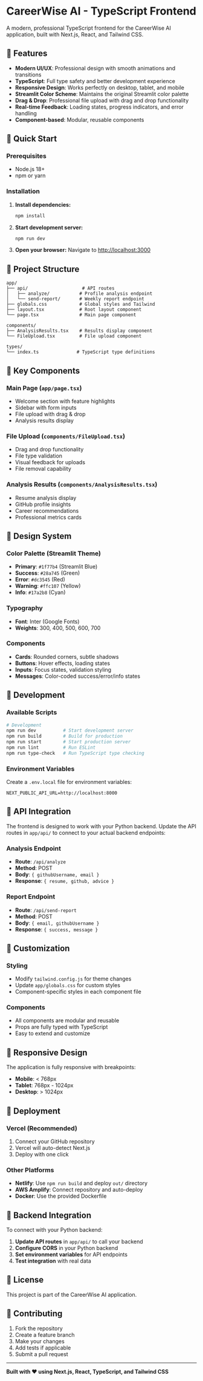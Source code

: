 # CareerWise AI - TypeScript Frontend

A modern, professional TypeScript frontend for the CareerWise AI application, built with Next.js, React, and Tailwind CSS.

## 🎨 Features

- **Modern UI/UX**: Professional design with smooth animations and transitions
- **TypeScript**: Full type safety and better development experience
- **Responsive Design**: Works perfectly on desktop, tablet, and mobile
- **Streamlit Color Scheme**: Maintains the original Streamlit color palette
- **Drag & Drop**: Professional file upload with drag and drop functionality
- **Real-time Feedback**: Loading states, progress indicators, and error handling
- **Component-based**: Modular, reusable components

## 🚀 Quick Start

### Prerequisites

- Node.js 18+ 
- npm or yarn

### Installation

1. **Install dependencies:**
   ```bash
   npm install
   ```

2. **Start development server:**
   ```bash
   npm run dev
   ```

3. **Open your browser:**
   Navigate to [http://localhost:3000](http://localhost:3000)

## 📁 Project Structure

```
app/
├── api/                    # API routes
│   ├── analyze/           # Profile analysis endpoint
│   └── send-report/       # Weekly report endpoint
├── globals.css            # Global styles and Tailwind
├── layout.tsx             # Root layout component
└── page.tsx               # Main page component

components/
├── AnalysisResults.tsx    # Results display component
└── FileUpload.tsx         # File upload component

types/
└── index.ts              # TypeScript type definitions
```

## 🎯 Key Components

### Main Page (`app/page.tsx`)
- Welcome section with feature highlights
- Sidebar with form inputs
- File upload with drag & drop
- Analysis results display

### File Upload (`components/FileUpload.tsx`)
- Drag and drop functionality
- File type validation
- Visual feedback for uploads
- File removal capability

### Analysis Results (`components/AnalysisResults.tsx`)
- Resume analysis display
- GitHub profile insights
- Career recommendations
- Professional metrics cards

## 🎨 Design System

### Color Palette (Streamlit Theme)
- **Primary**: `#1f77b4` (Streamlit Blue)
- **Success**: `#28a745` (Green)
- **Error**: `#dc3545` (Red)
- **Warning**: `#ffc107` (Yellow)
- **Info**: `#17a2b8` (Cyan)

### Typography
- **Font**: Inter (Google Fonts)
- **Weights**: 300, 400, 500, 600, 700

### Components
- **Cards**: Rounded corners, subtle shadows
- **Buttons**: Hover effects, loading states
- **Inputs**: Focus states, validation styling
- **Messages**: Color-coded success/error/info states

## 🔧 Development

### Available Scripts

```bash
# Development
npm run dev          # Start development server
npm run build        # Build for production
npm run start        # Start production server
npm run lint         # Run ESLint
npm run type-check   # Run TypeScript type checking
```

### Environment Variables

Create a `.env.local` file for environment variables:

```env
NEXT_PUBLIC_API_URL=http://localhost:8000
```

## 🔌 API Integration

The frontend is designed to work with your Python backend. Update the API routes in `app/api/` to connect to your actual backend endpoints:

### Analysis Endpoint
- **Route**: `/api/analyze`
- **Method**: POST
- **Body**: `{ githubUsername, email }`
- **Response**: `{ resume, github, advice }`

### Report Endpoint
- **Route**: `/api/send-report`
- **Method**: POST
- **Body**: `{ email, githubUsername }`
- **Response**: `{ success, message }`

## 🎨 Customization

### Styling
- Modify `tailwind.config.js` for theme changes
- Update `app/globals.css` for custom styles
- Component-specific styles in each component file

### Components
- All components are modular and reusable
- Props are fully typed with TypeScript
- Easy to extend and customize

## 📱 Responsive Design

The application is fully responsive with breakpoints:
- **Mobile**: < 768px
- **Tablet**: 768px - 1024px
- **Desktop**: > 1024px

## 🚀 Deployment

### Vercel (Recommended)
1. Connect your GitHub repository
2. Vercel will auto-detect Next.js
3. Deploy with one click

### Other Platforms
- **Netlify**: Use `npm run build` and deploy `out/` directory
- **AWS Amplify**: Connect repository and auto-deploy
- **Docker**: Use the provided Dockerfile

## 🔗 Backend Integration

To connect with your Python backend:

1. **Update API routes** in `app/api/` to call your backend
2. **Configure CORS** in your Python backend
3. **Set environment variables** for API endpoints
4. **Test integration** with real data

## 📄 License

This project is part of the CareerWise AI application.

## 🤝 Contributing

1. Fork the repository
2. Create a feature branch
3. Make your changes
4. Add tests if applicable
5. Submit a pull request

---

**Built with ❤️ using Next.js, React, TypeScript, and Tailwind CSS** 